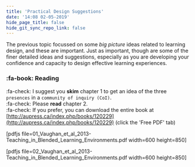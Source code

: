 ```yaml
---
title: 'Practical Design Suggestions'
date: '14:08 02-05-2019'
hide_page_title: false
hide_git_sync_repo_link: false
---
```


The previous topic focussed on some *big picture* ideas related to learning design, and these are important. Just as important, though are some of the finer detailed ideas and suggestions, especially as you are developing your confidence and capacity to design effective learning experiences.

### :fa-book: Reading

:fa-check: I suggest you **skim** chapter 1 to get an idea of the three `presences` in a `community of inquiry (CoI)`.<br>
:fa-check: Please **read** chapter 2.<br>
:fa-check: If you prefer, you can download the entire book at [http://aupress.ca/index.php/books/120229](http://aupress.ca/index.php/books/120229) (click the 'Free PDF' tab)

[pdfjs file=01_Vaughan_et_al_2013-Teaching_in_Blended_Learning_Environments.pdf width=600 height=850]

[pdfjs file=02_Vaughan_et_al_2013-Teaching_in_Blended_Learning_Environments.pdf width=600 height=850]
